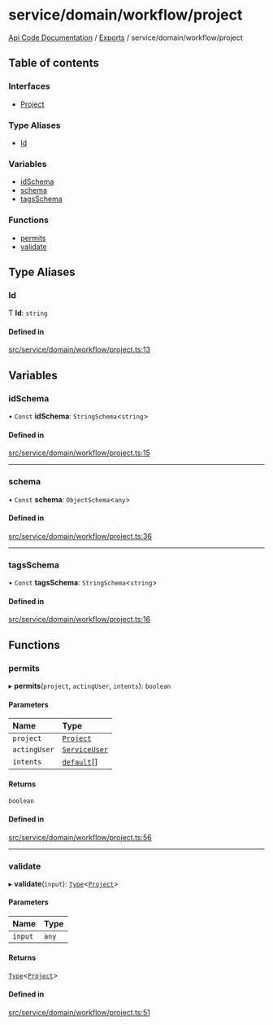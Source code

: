 # service/domain/workflow/project
 
[Api Code Documentation](../README.md) / [Exports](../modules.md) / service/domain/workflow/project

## Table of contents

### Interfaces

- [Project](../interfaces/service_domain_workflow_project.Project.md)

### Type Aliases

- [Id](service_domain_workflow_project.md#id)

### Variables

- [idSchema](service_domain_workflow_project.md#idschema)
- [schema](service_domain_workflow_project.md#schema)
- [tagsSchema](service_domain_workflow_project.md#tagsschema)

### Functions

- [permits](service_domain_workflow_project.md#permits)
- [validate](service_domain_workflow_project.md#validate)

## Type Aliases

### Id

Ƭ **Id**: `string`

#### Defined in

[src/service/domain/workflow/project.ts:13](https://github.com/openkfw/TruBudget/blob/d07ad94/api/src/service/domain/workflow/project.ts#L13)

## Variables

### idSchema

• `Const` **idSchema**: `StringSchema`\<`string`\>

#### Defined in

[src/service/domain/workflow/project.ts:15](https://github.com/openkfw/TruBudget/blob/d07ad94/api/src/service/domain/workflow/project.ts#L15)

___

### schema

• `Const` **schema**: `ObjectSchema`\<`any`\>

#### Defined in

[src/service/domain/workflow/project.ts:36](https://github.com/openkfw/TruBudget/blob/d07ad94/api/src/service/domain/workflow/project.ts#L36)

___

### tagsSchema

• `Const` **tagsSchema**: `StringSchema`\<`string`\>

#### Defined in

[src/service/domain/workflow/project.ts:16](https://github.com/openkfw/TruBudget/blob/d07ad94/api/src/service/domain/workflow/project.ts#L16)

## Functions

### permits

▸ **permits**(`project`, `actingUser`, `intents`): `boolean`

#### Parameters

| Name | Type |
| :------ | :------ |
| `project` | [`Project`](../interfaces/service_domain_workflow_project.Project.md) |
| `actingUser` | [`ServiceUser`](../interfaces/service_domain_organization_service_user.ServiceUser.md) |
| `intents` | [`default`](authz_intents.md#default)[] |

#### Returns

`boolean`

#### Defined in

[src/service/domain/workflow/project.ts:56](https://github.com/openkfw/TruBudget/blob/d07ad94/api/src/service/domain/workflow/project.ts#L56)

___

### validate

▸ **validate**(`input`): [`Type`](result.md#type)\<[`Project`](../interfaces/service_domain_workflow_project.Project.md)\>

#### Parameters

| Name | Type |
| :------ | :------ |
| `input` | `any` |

#### Returns

[`Type`](result.md#type)\<[`Project`](../interfaces/service_domain_workflow_project.Project.md)\>

#### Defined in

[src/service/domain/workflow/project.ts:51](https://github.com/openkfw/TruBudget/blob/d07ad94/api/src/service/domain/workflow/project.ts#L51)
